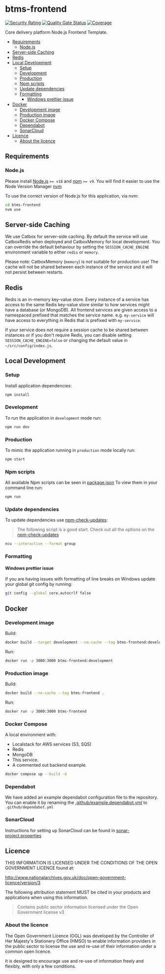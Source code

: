 # btms-frontend

[![Security Rating](https://sonarcloud.io/api/project_badges/measure?project=DEFRA_btms-frontend&metric=security_rating)](https://sonarcloud.io/summary/new_code?id=DEFRA_btms-frontend)
[![Quality Gate Status](https://sonarcloud.io/api/project_badges/measure?project=DEFRA_btms-frontend&metric=alert_status)](https://sonarcloud.io/summary/new_code?id=DEFRA_btms-frontend)
[![Coverage](https://sonarcloud.io/api/project_badges/measure?project=DEFRA_btms-frontend&metric=coverage)](https://sonarcloud.io/summary/new_code?id=DEFRA_btms-frontend)

Core delivery platform Node.js Frontend Template.

- [Requirements](#requirements)
  - [Node.js](#nodejs)
- [Server-side Caching](#server-side-caching)
- [Redis](#redis)
- [Local Development](#local-development)
  - [Setup](#setup)
  - [Development](#development)
  - [Production](#production)
  - [Npm scripts](#npm-scripts)
  - [Update dependencies](#update-dependencies)
  - [Formatting](#formatting)
    - [Windows prettier issue](#windows-prettier-issue)
- [Docker](#docker)
  - [Development image](#development-image)
  - [Production image](#production-image)
  - [Docker Compose](#docker-compose)
  - [Dependabot](#dependabot)
  - [SonarCloud](#sonarcloud)
- [Licence](#licence)
  - [About the licence](#about-the-licence)

## Requirements

### Node.js

Please install [Node.js](http://nodejs.org/) `>= v18` and [npm](https://nodejs.org/) `>= v9`. You will find it
easier to use the Node Version Manager [nvm](https://github.com/creationix/nvm)

To use the correct version of Node.js for this application, via nvm:

```bash
cd btms-frontend
nvm use
```

## Server-side Caching

We use Catbox for server-side caching. By default the service will use CatboxRedis when deployed and CatboxMemory for
local development.
You can override the default behaviour by setting the `SESSION_CACHE_ENGINE` environment variable to either `redis` or
`memory`.

Please note: CatboxMemory (`memory`) is _not_ suitable for production use! The cache will not be shared between each
instance of the service and it will not persist between restarts.

## Redis

Redis is an in-memory key-value store. Every instance of a service has access to the same Redis key-value store similar
to how services might have a database (or MongoDB). All frontend services are given access to a namespaced prefixed that
matches the service name. e.g. `my-service` will have access to everything in Redis that is prefixed with `my-service`.

If your service does not require a session cache to be shared between instances or if you don't require Redis, you can
disable setting `SESSION_CACHE_ENGINE=false` or changing the default value in `~/src/config/index.js`.

## Local Development

### Setup

Install application dependencies:

```bash
npm install
```

### Development

To run the application in `development` mode run:

```bash
npm run dev
```

### Production

To mimic the application running in `production` mode locally run:

```bash
npm start
```

### Npm scripts

All available Npm scripts can be seen in [package.json](./package.json)
To view them in your command line run:

```bash
npm run
```

### Update dependencies

To update dependencies use [npm-check-updates](https://github.com/raineorshine/npm-check-updates):

> The following script is a good start. Check out all the options on
> the [npm-check-updates](https://github.com/raineorshine/npm-check-updates)

```bash
ncu --interactive --format group
```

### Formatting

#### Windows prettier issue

If you are having issues with formatting of line breaks on Windows update your global git config by running:

```bash
git config --global core.autocrlf false
```

## Docker

### Development image

Build:

```bash
docker build --target development --no-cache --tag btms-frontend:development .
```

Run:

```bash
docker run -p 3000:3000 btms-frontend:development
```

### Production image

Build:

```bash
docker build --no-cache --tag btms-frontend .
```

Run:

```bash
docker run -p 3000:3000 btms-frontend
```

### Docker Compose

A local environment with:

- Localstack for AWS services (S3, SQS)
- Redis
- MongoDB
- This service.
- A commented out backend example.

```bash
docker compose up --build -d
```

### Dependabot

We have added an example dependabot configuration file to the repository. You can enable it by renaming
the [.github/example.dependabot.yml](.github/example.dependabot.yml) to `.github/dependabot.yml`

### SonarCloud

Instructions for setting up SonarCloud can be found in [sonar-project.properties](./sonar-project.properties)

## Licence

THIS INFORMATION IS LICENSED UNDER THE CONDITIONS OF THE OPEN GOVERNMENT LICENCE found at:

<http://www.nationalarchives.gov.uk/doc/open-government-licence/version/3>

The following attribution statement MUST be cited in your products and applications when using this information.

> Contains public sector information licensed under the Open Government license v3

### About the licence

The Open Government Licence (OGL) was developed by the Controller of Her Majesty's Stationery Office (HMSO) to enable
information providers in the public sector to license the use and re-use of their information under a common open
licence.

It is designed to encourage use and re-use of information freely and flexibly, with only a few conditions.
